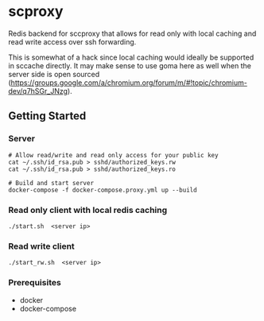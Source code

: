 # scproxy

Redis backend for sccproxy that allows for read only with local caching and read write access over ssh forwarding.

This is somewhat of a hack since local caching would ideally be supported in sccache directly. It may make sense to use goma
here as well when the server side is open sourced (https://groups.google.com/a/chromium.org/forum/m/#!topic/chromium-dev/q7hSGr_JNzg).

## Getting Started

### Server

```
# Allow read/write and read only access for your public key
cat ~/.ssh/id_rsa.pub > sshd/authorized_keys.rw
cat ~/.ssh/id_rsa.pub > sshd/authorized_keys.ro

# Build and start server
docker-compose -f docker-compose.proxy.yml up --build
```

### Read only client with local redis caching
```
./start.sh  <server ip>
```

### Read write client
```
./start_rw.sh  <server ip>
```

### Prerequisites

* docker
* docker-compose
